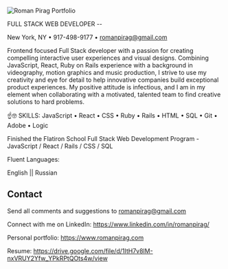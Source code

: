 ![Roman Pirag Portfolio](https://i.imgur.com/d4Obknk.png)

FULL STACK WEB DEVELOPER --

New York, NY • 917-498-9177 • romanpirag@gmail.com 

Frontend focused Full Stack developer with a passion for creating compelling interactive user experiences and visual designs. Combining JavaScript, React, Ruby on Rails experience with a background in videography, motion graphics and music production, I strive to use my creativity and eye for detail to help innovative companies build exceptional product experiences. My positive attitude is infectious, and I am in my element when collaborating with a motivated, talented team to find creative solutions to hard problems.

☝️🤓 SKILLS: JavaScript • React • CSS • Ruby • Rails • HTML • SQL • Git • Adobe • Logic 

Finished the Flatiron School Full Stack Web Development Program - JavaScript / React / Rails / CSS / SQL

Fluent Languages: 

English || Russian

## Contact

Send all comments and suggestions to romanpirag@gmail.com

Connect with me on LinkedIn: 
https://www.linkedin.com/in/romanpirag/

Personal portfolio: 
https://www.romanpirag.com 

Resume: 
https://drive.google.com/file/d/1ItH7v8lM-nxVRUY2Yfw_YPkRPtQOts4w/view